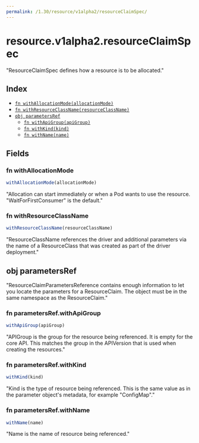 ```yaml
---
permalink: /1.30/resource/v1alpha2/resourceClaimSpec/
---
```


# resource.v1alpha2.resourceClaimSpec

"ResourceClaimSpec defines how a resource is to be allocated."

## Index

* [`fn withAllocationMode(allocationMode)`](#fn-withallocationmode)
* [`fn withResourceClassName(resourceClassName)`](#fn-withresourceclassname)
* [`obj parametersRef`](#obj-parametersref)
  * [`fn withApiGroup(apiGroup)`](#fn-parametersrefwithapigroup)
  * [`fn withKind(kind)`](#fn-parametersrefwithkind)
  * [`fn withName(name)`](#fn-parametersrefwithname)

## Fields

### fn withAllocationMode

```ts
withAllocationMode(allocationMode)
```

"Allocation can start immediately or when a Pod wants to use the resource. \"WaitForFirstConsumer\" is the default."

### fn withResourceClassName

```ts
withResourceClassName(resourceClassName)
```

"ResourceClassName references the driver and additional parameters via the name of a ResourceClass that was created as part of the driver deployment."

## obj parametersRef

"ResourceClaimParametersReference contains enough information to let you locate the parameters for a ResourceClaim. The object must be in the same namespace as the ResourceClaim."

### fn parametersRef.withApiGroup

```ts
withApiGroup(apiGroup)
```

"APIGroup is the group for the resource being referenced. It is empty for the core API. This matches the group in the APIVersion that is used when creating the resources."

### fn parametersRef.withKind

```ts
withKind(kind)
```

"Kind is the type of resource being referenced. This is the same value as in the parameter object's metadata, for example \"ConfigMap\"."

### fn parametersRef.withName

```ts
withName(name)
```

"Name is the name of resource being referenced."